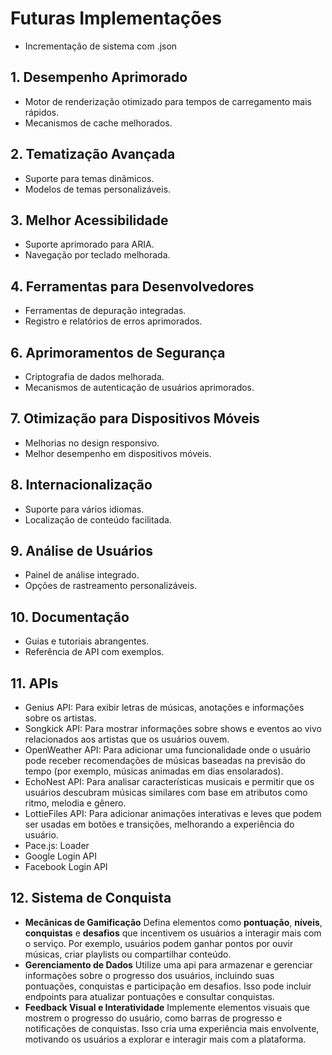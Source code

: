 # Futuras Implementações

- Incrementação de sistema com .json

## 1. Desempenho Aprimorado

- Motor de renderização otimizado para tempos de carregamento mais rápidos.
- Mecanismos de cache melhorados.

## 2. Tematização Avançada

- Suporte para temas dinâmicos.
- Modelos de temas personalizáveis.

## 3. Melhor Acessibilidade

- Suporte aprimorado para ARIA.
- Navegação por teclado melhorada.

## 4. Ferramentas para Desenvolvedores

- Ferramentas de depuração integradas.
- Registro e relatórios de erros aprimorados.

## 6. Aprimoramentos de Segurança

- Criptografia de dados melhorada.
- Mecanismos de autenticação de usuários aprimorados.

## 7. Otimização para Dispositivos Móveis

- Melhorias no design responsivo.
- Melhor desempenho em dispositivos móveis.

## 8. Internacionalização

- Suporte para vários idiomas.
- Localização de conteúdo facilitada.

## 9. Análise de Usuários

- Painel de análise integrado.
- Opções de rastreamento personalizáveis.

## 10. Documentação

- Guias e tutoriais abrangentes.
- Referência de API com exemplos.

## 11. APIs

- Genius API: Para exibir letras de músicas, anotações e informações sobre os artistas.
- Songkick API: Para mostrar informações sobre shows e eventos ao vivo relacionados aos artistas que os usuários ouvem.
- OpenWeather API: Para adicionar uma funcionalidade onde o usuário pode receber recomendações de músicas baseadas na previsão do tempo (por exemplo, músicas animadas em dias ensolarados).
- EchoNest API: Para analisar características musicais e permitir que os usuários descubram músicas similares com base em atributos como ritmo, melodia e gênero.
- LottieFiles API: Para adicionar animações interativas e leves que podem ser usadas em botões e transições, melhorando a experiência do usuário.
- Pace.js: Loader
- Google Login API
- Facebook Login API

## 12. Sistema de Conquista

- **Mecânicas de Gamificação** Defina elementos como **pontuação**, **níveis**, **conquistas** e **desafios** que incentivem os usuários a interagir mais com o serviço. Por exemplo, usuários podem ganhar pontos por ouvir músicas, criar playlists ou compartilhar conteúdo.
- **Gerenciamento de Dados** Utilize uma api para armazenar e gerenciar informações sobre o progresso dos usuários, incluindo suas pontuações, conquistas e participação em desafios. Isso pode incluir endpoints para atualizar pontuações e consultar conquistas.
- **Feedback Visual e Interatividade** Implemente elementos visuais que mostrem o progresso do usuário, como barras de progresso e notificações de conquistas. Isso cria uma experiência mais envolvente, motivando os usuários a explorar e interagir mais com a plataforma.
